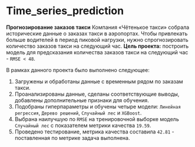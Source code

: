 # Time_series_prediction

**Прогнозирование заказов такси**
Компания «Чётенькое такси» собрала исторические данные о заказах такси в аэропортах. Чтобы привлекать больше водителей в период пиковой нагрузки, нужно спрогнозировать количество заказов такси на следующий час. **Цель проекта:** построить модель для предсказания количества заказов такси на следующий час - `RMSE < 48`.

В рамках данного проекта было выполнено следующее:
1. Загружены и обработаны данные с временным рядом по заказам такси.
2. Проанализированы данные, сделаны соответствующие выводы, добавлены дополнительные признаки для обучения.
3. Подобраны гиперпараметры и обучены четыре модели: `Линейная регрессия`, `Дерево решений`, `Случайный лес` и `XGBoost`.
4. Выбрана наилучшую по `RMSE` на тренировочной выборке модель `Случайный лес` с показателем метрики качества `19.59`.
5. Проведено тестирование, метрика качества составила `42.81` - поставленная по метрике задача выполнена.
